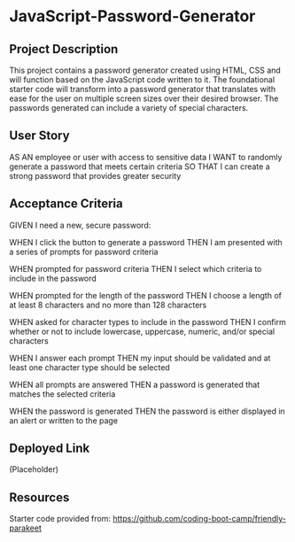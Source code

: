 # JavaScript-Password-Generator

## Project Description
This project contains a password generator created using HTML, CSS and will function based on the JavaScript code written to it. The foundational starter code will transform into a password generator that translates with ease for the user on multiple screen sizes over their desired browser. The passwords generated can include a variety of special characters. 

## User Story
AS AN employee or user with access to sensitive data
I WANT to randomly generate a password that meets certain criteria
SO THAT I can create a strong password that provides greater security

## Acceptance Criteria

GIVEN I need a new, secure password:

WHEN I click the button to generate a password
THEN I am presented with a series of prompts for password criteria

WHEN prompted for password criteria
THEN I select which criteria to include in the password

WHEN prompted for the length of the password
THEN I choose a length of at least 8 characters and no more than 128 characters

WHEN asked for character types to include in the password
THEN I confirm whether or not to include lowercase, uppercase, numeric, and/or special characters

WHEN I answer each prompt
THEN my input should be validated and at least one character type should be selected

WHEN all prompts are answered
THEN a password is generated that matches the selected criteria

WHEN the password is generated
THEN the password is either displayed in an alert or written to the page

## Deployed Link
(Placeholder)

## Resources
Starter code provided from: https://github.com/coding-boot-camp/friendly-parakeet
